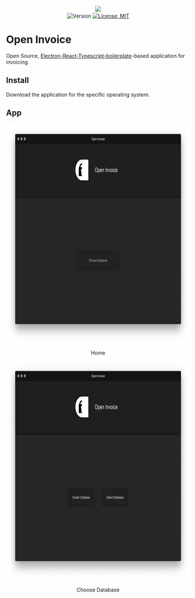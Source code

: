 <p align="center">
    <img src="https://raw.githubusercontent.com/caveljan/open-invoice/master/about/identity/oi-white-shadow.png" height="250px">
    <br />
    <img src="https://img.shields.io/badge/version-0.1.0-blue.svg?logo=npm&colorB=1380C3&style=for-the-badge" alt="Version">
    <a target="_blank" href="https://github.com/caveljan/open-invoice/blob/master/LICENSE">
        <img src="https://img.shields.io/badge/license-MIT-blue.svg?colorB=1380C3&style=for-the-badge" alt="License: MIT">
    </a>
</p>

# Open Invoice

Open Source, [Electron-React-Typescript-boilerplate](https://github.com/electron-react-boilerplate/examples/tree/master/examples/typescript)-based application for invoicing.

## Install

Download the application for the specific operating system.

## App

<div style="text-align: center;">
    <img style="height: 600px" src="./about/identity/home-page.png">
</div>

<p align="center">Home</p>

<div style="text-align: center;">
    <img style="height: 600px" src="./about/identity/database-choose-page.png">
</div>

<p align="center">Choose Database</p>
